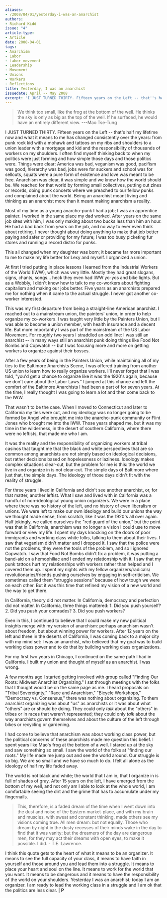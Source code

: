 ```yaml
---
aliases:
- /2008/04/01/yesterday-i-was-an-anarchist
authors:
- Richard Kidd
issue: "4"
article-type:
- Article
date: 2008-04-01
tags:
- Anarchism
- Labor
- Labor movement
- Leadership
- Movement
- Unions
- Workers
- Reflections
title: Yesterday, I was an anarchist
issuedate: April -- May 2008
excerpt: 'I JUST TURNED THIRTY. Fifteen years on the Left -- that''s half my lifetime now and what it means to me has changed consistently over the years: from punk rock kid with a mohawk and tattoos on my ribs and shoulders to a union leader with a mortgage and kid and the responsibility of thousands of workers on my shoulders.'
---
```


> We think too small, like the frog at the bottom of the well. He thinks the sky is only as big as the top of the well. If he surfaced, he would have an entirely different view.
---Mao Tse-Tung

I JUST TURNED THIRTY. Fifteen years on the Left -- that's half my lifetime now and what it means to me has changed consistently over the years: from punk rock kid with a mohawk and tattoos on my ribs and shoulders to a union leader with a mortgage and kid and the responsibility of thousands of workers on my shoulders. I often find myself thinking back to when my politics were just forming and how simple those days and those politics were. Things were clear: America was bad, veganism was good, pacifism was good, hierarchy was bad, jobs were for suckers and school was for sellouts, squats were a pure form of existence and love was meant to be free. Anarchism was clear, it was simple and we knew how the world should be. We reached for that world by forming small collectives, putting out zines or records, doing punk concerts where we preached to our fellow punks and complained about the world. Being an anarchist meant living and thinking as an anarchist more than it meant making anarchism a reality.

Most of my time as a young anarcho-punk I had a job; I was an apprentice painter. I worked in the same place my dad worked. After years on the same job sites with him, I was only making about two bucks less than him an hour. He had a bad back from years on the job, and no way to ever even think about retiring. I never thought about doing anything to make that job better paying and safer or providing for my future; I was too busy picketing fur stores and running a record distro for punks.

This all changed when my daughter was born; it became far more important to me to make my life better for Lexy and myself. I organized a union.

At first I tried putting in place lessons I learned from the Industrial Workers of the World (IWW), which was very little. Mostly they had great slogans, signs, chants, songs... heck they even had IWW yo-yos and bike lights. But as a Wobbly, I didn't know how to talk to my co-workers about fighting capitalism and making our jobs better. Five years as an anarchists prepared me for nothing when it came to the actual struggle. I never got another co-worker interested.

This was my first departure from being a straight-line American anarchist. I reached out to a mainstream union, the painters' union, in order to help organize my co-workers. I was taught very little by the Painters Union, but I was able to become a union member, with health insurance and a decent life. But more importantly I was part of the mainstream of the US Labor Movement. For roughly two years I straddled an odd line: I was still an anarchist -- in many ways still an anarchist punk doing things like Food Not Bombs and Copwatch -- but I was focusing more and more on getting workers to organize against their bosses.

After a few years of being in the Painters Union, while maintaining all of my ties to the Baltimore Anarchists Scene, I was offered training from another US union to learn how to really organize workers. I'll never forget that I was told, "you'd get a chance to organize like it was the 1920's again, because we don't care about the Labor Laws." I jumped at this chance and left the comfort of the Baltimore Anarchists I had been a part of for seven years. At the time, I really thought I was going to learn a lot and then come back to the IWW.

That wasn't to be the case. When I moved to Connecticut and later to California my ties were cut, and my ideology was no longer going to be formed by Angel who brought me into the anarcho-punk community or Flint Jones who brought me into the IWW. Those years shaped me, but it was my time in the wilderness, in the desert of southern California, where there were no leftists, that made me who I am.

It was the reality and the responsibility of organizing workers at tribal casinos that taught me that the black and white perspectives that are so common among anarchists are not simply based on ideological decisions, but rather decisions based on hopelessness or laziness. Ideology makes complex situations clear-cut, but the problem for me is this: the world we live in and organize in is not clear-cut. The simple days of Baltimore where just that, the simple days. The ideology of those days didn't fit with the reality of struggle.

For three years I lived in California and didn't see another anarchist, or, for that matter, another leftist. What I saw and lived with in California was a handful of non-ideological young union organizers. We were in a place where there was no history of the left, and no history of even liberalism or unions. We were left to make our own ideology and build our unions the way we thought made sense, from scratch, like it was the 1920's all over again. Half jokingly, we called ourselves the "red guard of the union," but the point was that in California, anarchism was no longer a vision I could use to move forward or view my life. I spent my days knocking on the doors of poor immigrants and working class white folks, talking to them about their lives. I saw that veganism didn't matter and I dropped it. I saw that the police were not the problems, they were the tools of the problem, and so I ignored Copwatch. I saw that Food Not Bombs didn't fix a problem, it was putting a band-aid on a hemophiliac and I ended my relationship with it. I saw that my punk tattoos hurt my relationships with workers rather than helped and I covered them up. I spent my nights with my fellow organizers/radicals/ revolutionaries/friends pushing ourselves by engaging in self-criticism. We sometimes called them "struggle sessions" because of how tough we were on each other. But it was this time that refined my vision of a new world and the way to get there.

In California, theory did not matter. In California, democracy and perfection did not matter. In California, three things mattered: 1. Did you push yourself? 2. Did you push your comrades? 3. Did you push workers?

Even in this, I continued to believe that I could make my new political insights merge with my version of anarchism: perhaps anarchism wasn't about freedom, but about winning power for workers. After 12 years on the left and three in the deserts of California, I was coming back to a major city with my mind set: I was an anarchist, who believed that my goal was to build working class power and to do that by building working class organizations.

For my first two years in Chicago, I continued on the same path I had in California. I built my union and thought of myself as an anarchist. I was wrong.

A few months ago I started getting involved with group called "Finding Our Roots: Midwest Anarchist Organizing." I sat through meetings with the folks that I thought would be on the same page as me. I heard proposals on "Tribal Sovereignty," "Race and Anarchism," "Bicycle Workshops," "Democracy vs. Consensus," there was nothing about organizing. To them anarchist organizing was about "us" as anarchists or it was about what "others" are or should be doing. They could only *talk* about the "others" in tribes or in races that weren't represented; they could only *talk* about the way anarchists govern themselves and about the culture of the left through bikes or recycling or gardening.

I had come to believe that anarchism was about working class power, but the political concerns of these anarchists made me question this belief. I spent years like Mao's frog at the bottom of a well. I stared up at the sky and saw something so small. I saw the world of the folks at "finding our roots." My life made me jump out and see the world around. Our struggle is so big. We are so small and we have so much to do. I felt all alone as the ideology of half my life faded away.

The world is not black and white; the world that I am in, that I organize in is full of shades of gray. After 15 years on the left, I have emerged from the bottom of my well, and not only am I able to look at the whole world, I am comfortable seeing the dirt and the grime that has to accumulate under my fingernails.

> This, therefore, is a faded dream of the time when I went down into the dust and noise of the Eastern market-place, and with my brain and muscles, with sweat and constant thinking, made others see my visions coming true. All men dream: but not equally. Those who dream by night in the dusty recesses of their minds wake in the day to find that it was vanity: but the dreamers of the day are dangerous men, for they may act their dreams with open eyes, to make it possible. I did. - T.E. Lawrence.

I think this quote gets to the heart of what it means to be an organizer. It means to see the full capacity of your class, it means to have faith in yourself and those around you and lead them into a struggle. It means to place your heart and soul on the line. It means to work for the world that you want. It means to be dangerous and it means to have the responsibility of the world on your shoulders. Yesterday I was an anarchist; today I am an organizer. I am ready to lead the working class in a struggle and I am ok that the politics are less clear. | **P**
